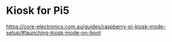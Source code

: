 # Kiosk for Pi5

https://core-electronics.com.au/guides/raspberry-pi-kiosk-mode-setup/#launching-kiosk-mode-on-boot
